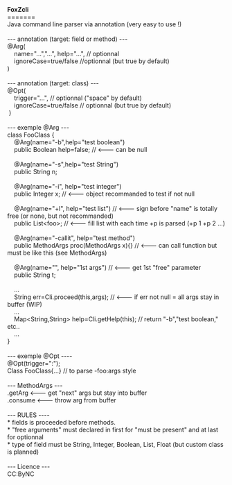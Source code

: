 <html>
  <head>
    <meta content="text/html; charset=utf-8" http-equiv="content-type">
  </head>
  <body><b>FoxZcli</b><br>
    =======<br>
    Java command line parser via annotation (very easy to use !)<br>
    <br>
    --- annotation (target: field or method) ---<br>
    @Arg(<br>
    &nbsp;&nbsp;&nbsp; name="...","...", help="...", // optionnal <br>
    &nbsp;&nbsp;&nbsp; ignoreCase=true/false //optionnal (but true by default)<br>
    ) <br>
    <br>
    --- annotation (target: class) --- <br>
    @Opt( <br>
    &nbsp;&nbsp;&nbsp; trigger="...", // optionnal ("space" by default) <br>
    &nbsp;&nbsp;&nbsp; ignoreCase=true/false // optionnal (but true by default)<br>
    &nbsp;)<br>
    <br>
    --- exemple @Arg ---<br>
    class FooClass {<br>
    &nbsp;&nbsp;&nbsp; @Arg(name="-b",help="test boolean") <br>
    &nbsp;&nbsp;&nbsp; public Boolean help=false; // &lt;--- can be null<br>
    <br>
    &nbsp;&nbsp;&nbsp; @Arg(name="-s",help="test String") <br>
    &nbsp;&nbsp;&nbsp; public String n; <br>
    &nbsp;&nbsp;&nbsp; <br>
    &nbsp;&nbsp;&nbsp; @Arg(name="-i", help="test integer")<br>
    &nbsp;&nbsp;&nbsp; public Integer x; // &lt;--- object recommanded to test
    if not null<br>
    <br>
    &nbsp;&nbsp;&nbsp; @Arg(name="+l", help="test list") // &lt;--- sign before
    "name" is totally free (or none, but not recommanded)<br>
    &nbsp;&nbsp;&nbsp; public List<string>&lt;foo&gt;; // &lt;--- fill list with
      each time +p is parsed (+p 1 +p 2 ...)<br>
      <br>
      &nbsp;&nbsp;&nbsp; @Arg(name="-callit", help="test method") <br>
      &nbsp;&nbsp;&nbsp; public MethodArgs proc(MethodArgs x){} // &lt;--- can
      call function but must be like this (see MethodArgs)<br>
      <br>
      &nbsp;&nbsp;&nbsp; @Arg(name="", help="1st args") // &lt;--- get 1st
      "free" parameter<br>
      &nbsp;&nbsp;&nbsp; public String t;<br>
      <br>
      &nbsp;&nbsp;&nbsp; ...<br>
      &nbsp;&nbsp;&nbsp; String err=Cli.proceed(this,args); // &lt;--- if err
      not null = all args stay in buffer (WIP)<br>
      &nbsp;&nbsp;&nbsp; ...</string>&nbsp;&nbsp;&nbsp; <br>
    &nbsp;&nbsp;&nbsp; <string>Map&lt;String,String&gt; help=Cli.getHelp(this);
      // return "-b","test boolean," etc..&nbsp;&nbsp;&nbsp; <br>
      &nbsp;&nbsp;&nbsp; ...<br>
      }<br>
      <string, string=""><br>
        --- exemple @Opt ----<br>
        @Opt(trigger=":");<br>
        Class FooClass{...} // to parse -foo:args style<br>
        <br>
        --- MethodArgs ---<br>
        .getArg &lt;--- get "next" args but stay into buffer <br>
        .consume &lt;--- throw arg from buffer<br>
        <br>
        --- RULES ----<br>
        * fields is proceeded before methods.<br>
        * "free arguments" must declared in first for "must be present" and at
        last for optionnal<br>
        * type of field must be String, Integer, Boolean, List, Float (but
        custom class is planned)<br>
        <br>
        --- Licence ---<br>
        CC:ByNC<br>
      </string,></string>
  </body>
</html>
